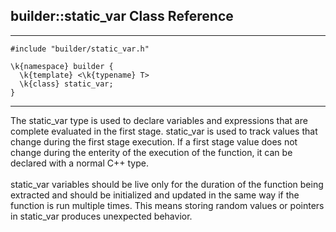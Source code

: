 ## builder::static\_var Class Reference
<hr>
	
	#include "builder/static_var.h"

	\k{namespace} builder {
	  \k{template} <\k{typename} T>
	  \k{class} static_var;
	}

<hr>

The static\_var type is used to declare variables and expressions that are complete evaluated in the first stage. static\_var is used to track values that change during the first stage execution. If a first stage value does not change during the enterity of the execution of the function, it can be declared with a normal C++ type. 
<br><br>
static\_var variables should be live only for the duration of the function being extracted and should be initialized and updated in the same way if the function is run multiple times. This means storing random values or pointers in static\_var produces unexpected behavior. 
